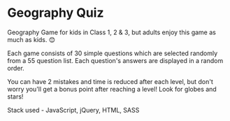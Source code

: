 # Geography Quiz

Geography Game for kids in Class 1, 2 & 3, but adults enjoy this game as much as kids. 😊

Each game consists of 30 simple questions which are selected randomly from a 55 question list. Each question's answers are displayed in a random order.

You can have 2 mistakes and time is reduced after each level, but don't worry you'll get a bonus point after reaching a level! Look for globes and stars! 

Stack used - JavaScript, jQuery, HTML, SASS
